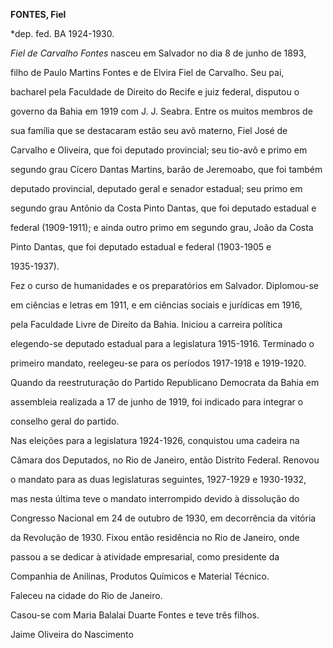 **FONTES, Fiel**



\*dep. fed. BA 1924-1930.



*Fiel de Carvalho Fontes* nasceu em Salvador no dia 8 de junho de 1893,

filho de Paulo Martins Fontes e de Elvira Fiel de Carvalho. Seu pai,

bacharel pela Faculdade de Direito do Recife e juiz federal, disputou o

governo da Bahia em 1919 com J. J. Seabra. Entre os muitos membros de

sua família que se destacaram estão seu avô materno, Fiel José de

Carvalho e Oliveira, que foi deputado provincial; seu tio-avô e primo em

segundo grau Cícero Dantas Martins, barão de Jeremoabo, que foi também

deputado provincial, deputado geral e senador estadual; seu primo em

segundo grau Antônio da Costa Pinto Dantas, que foi deputado estadual e

federal (1909-1911); e ainda outro primo em segundo grau, João da Costa

Pinto Dantas, que foi deputado estadual e federal (1903-1905 e

1935-1937).



Fez o curso de humanidades e os preparatórios em Salvador. Diplomou-se

em ciências e letras em 1911, e em ciências sociais e jurídicas em 1916,

pela Faculdade Livre de Direito da Bahia. Iniciou a carreira política

elegendo-se deputado estadual para a legislatura 1915-1916. Terminado o

primeiro mandato, reelegeu-se para os períodos 1917-1918 e 1919-1920.

Quando da reestruturação do Partido Republicano Democrata da Bahia em

assembleia realizada a 17 de junho de 1919, foi indicado para integrar o

conselho geral do partido.



Nas eleições para a legislatura 1924-1926, conquistou uma cadeira na

Câmara dos Deputados, no Rio de Janeiro, então Distrito Federal. Renovou

o mandato para as duas legislaturas seguintes, 1927-1929 e 1930-1932,

mas nesta última teve o mandato interrompido devido à dissolução do

Congresso Nacional em 24 de outubro de 1930, em decorrência da vitória

da Revolução de 1930. Fixou então residência no Rio de Janeiro, onde

passou a se dedicar à atividade empresarial, como presidente da

Companhia de Anilinas, Produtos Químicos e Material Técnico.



Faleceu na cidade do Rio de Janeiro.



Casou-se com Maria Balalai Duarte Fontes e teve três filhos.



Jaime Oliveira do Nascimento



